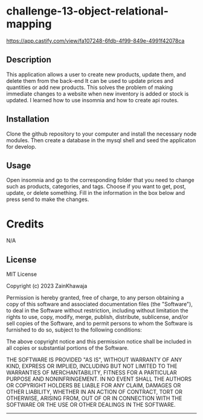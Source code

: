 # challenge-13-object-relational-mapping
https://app.castify.com/view/fa107248-6fdb-4f99-849e-4991f42078ca

## Description
This application allows a user to create new products, update them, and delete them from the back-end It can be used to update prices and quantities or add new products. This solves the problem of making immediate changes to a website when new inventory is added or stock is updated. I learned how to use insomnia and how to create api routes.

## Installation

Clone the github repository to your computer and install the necessary node modules. Then create a database in the mysql shell and seed the applicaton for develop.


## Usage
Open insomnia and go to the corresponding folder that you need to change such as products, categories, and tags. Choose if you want to get, post, update, or delete something. Fill in the information in the box below and press send to make the changes.


# Credits

N/A

## License

MIT License

Copyright (c) 2023 ZainKhawaja

Permission is hereby granted, free of charge, to any person obtaining a copy of this software and associated documentation files (the "Software"), to deal in the Software without restriction, including without limitation the rights to use, copy, modify, merge, publish, distribute, sublicense, and/or sell copies of the Software, and to permit persons to whom the Software is furnished to do so, subject to the following conditions:

The above copyright notice and this permission notice shall be included in all copies or substantial portions of the Software.

THE SOFTWARE IS PROVIDED "AS IS", WITHOUT WARRANTY OF ANY KIND, EXPRESS OR IMPLIED, INCLUDING BUT NOT LIMITED TO THE WARRANTIES OF MERCHANTABILITY, FITNESS FOR A PARTICULAR PURPOSE AND NONINFRINGEMENT. IN NO EVENT SHALL THE AUTHORS OR COPYRIGHT HOLDERS BE LIABLE FOR ANY CLAIM, DAMAGES OR OTHER LIABILITY, WHETHER IN AN ACTION OF CONTRACT, TORT OR OTHERWISE, ARISING FROM, OUT OF OR IN CONNECTION WITH THE SOFTWARE OR THE USE OR OTHER DEALINGS IN THE SOFTWARE.

---